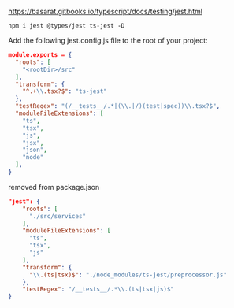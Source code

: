 
https://basarat.gitbooks.io/typescript/docs/testing/jest.html


``` batch
npm i jest @types/jest ts-jest -D
```


Add the following jest.config.js file to the root of your project:

``` json
module.exports = {
  "roots": [  
    "<rootDir>/src"  
  ],
  "transform": {
    "^.+\\.tsx?$": "ts-jest"
  },
  "testRegex": "(/__tests__/.*|(\\.|/)(test|spec))\\.tsx?$",
  "moduleFileExtensions": [
    "ts",
    "tsx",
    "js",
    "jsx",
    "json",
    "node"
  ],
}
```


removed from package.json
``` json
"jest": {
    "roots": [
      "./src/services"
    ],
    "moduleFileExtensions": [
      "ts",
      "tsx",
      "js"
    ],
    "transform": {
      "\\.(ts|tsx)$": "./node_modules/ts-jest/preprocessor.js"
    },
    "testRegex": "/__tests__/.*\\.(ts|tsx|js)$"
}
```